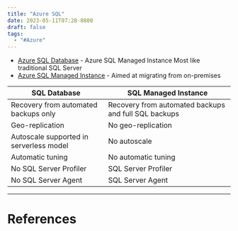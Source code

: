 ```yaml
---
title: "Azure SQL"
date: 2023-05-11T07:28-0800
draft: false
tags: 
  - "#Azure"
---
```


- [Azure SQL Database](/notes/) - Azure SQL Managed Instance Most like traditional SQL Server
- [Azure SQL Managed Instance](/notes/) - Aimed at migrating from on-premises

| SQL Database | SQL Managed Instance |
|---|---|
| Recovery from automated backups only | Recovery from automated backups and full SQL backups |
|Geo-replication | No geo-replication |
| Autoscale supported in serverless model | No autoscale |
| Automatic tuning | No automatic tuning |
| No SQL Server Profiler | SQL Server Profiler |
| No SQL Server Agent | SQL Server Agent |


---
# References
